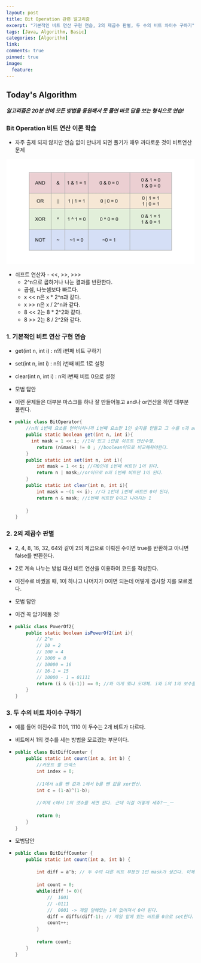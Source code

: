 ```yaml
---
layout: post
title: Bit Operation 관련 알고리즘
excerpt: "기본적인 비트 연산 구현 연습, 2의 제곱수 판별, 두 수의 비트 차이수 구하기"
tags: [Java, Algorithm, Basic]
categories: [Algorithm]
link:
comments: true
pinned: true
image:
  feature:
---
```


## Today's Algorithm

##### 알고리즘은 20분 안에 모든 방법을 동원해서 못 풀면 바로 답을 보는 형식으로 연습!

### Bit Operation 비트 연산 이론 학습

- 자주 출제 되지 않지만 연습 없이 만나게 되면 풀기가 매우 까다로운 것이 비트연산 문제

![](/img/2018-04-10-02.png)

- 쉬프트 연산자 - <<, >>, >>>
  - 2^n으로 곱하거나 나눈 결과를 반환한다.
  - 곱셈, 나눗셈보다 빠르다.
  - x << n은 x * 2^n과 같다.
  - x >> n은 x / 2^n과 같다.
  - 8 << 2는 8 * 2^2와 같다.
  - 8 >> 2는 8 / 2^2와 같다.



### 1. 기본적인 비트 연산 구현 연습

- get(int n, int i) : n의 i번째 비트 구하기

- set(int n, int i) : n의 i번째 비트 1로 설정

- clear(int n, int i) : n의 i번째 비트 0으로 설정

- 모범 답안

- 이런 문제들은 대부분 마스크를 하나 잘 만들어놓고 and나 or연산을 하면 대부분 풀린다.

- ```java
  public class BitOperator{
      //n의 i번째 요소를 얻어야하니까 i번째 요소만 1인 숫자를 만들고 그 수를 n과 and 연산을 하면 된다.
      public static boolean get(int n, int i){
      	int mask = 1 << i; //1이 있고 i만큼 쉬프트 연산수행.
          return (n&mask) != 0 ; //boolean이므로 비교해줘야한다.
      }
      public static int set(int n, int i){
          int mask = 1 << i; //다0인데 i번째 비트만 1이 된다.
          return n | mask;//or이므로 n의 i번째 비트만 1이 된다.
      }
      public static int clear(int n, int i){
          int mask = ~(1 << i); //다 1인데 i번째 비트만 0이 된다.
          return n & mask; //i번째 비트만 0이고 나머지는 1
          
      }
  }
  ```



### 2. 2의 제곱수 판별

- 2, 4, 8, 16, 32, 64와 같이 2의 제곱으로 이뤄진 수이면 true를 반환하고 아니면 false를 반환한다.

- 2로 계속 나누는 방법 대신 비트 연산을 이용하여 코드를 작성한다.

- 이진수로 바꿨을 때, 1이 하나고 나머지가 0이면 되는데 어떻게 검사할 지를 모르겠다.

- 모범 답안

- 이건 꼭 암기해둘 것!

- ```java
  public class PowerOf2{
      public static boolean isPowerOf2(int i){
          // 2^n 
          // 10 = 2
          // 100 = 4
          // 1000 = 8
          // 10000 = 16
          // 16-1 = 15
          // 10000 - 1 = 01111
          return (i & (i-1)) == 0; //와 이게 뭐냐 도대체. i와 i의 1의 보수를 and 연산하는 것! 만약 이 때 2의 제곱수라면 모두 0이 된다. 따라서 0.
      }
  }
  ```



### 3. 두 수의 비트 차이수 구하기

- 예를 들어 이진수로 1101, 1110 이 두수는 2개 비트가 다르다.

- 비트에서 1의 갯수를 세는 방법을 모르겠는 부분이다.

- ```java
  public class BitDiffCounter {
      public static int count(int a, int b) {
          //카운트 할 인덱스
          int index = 0;
          
          //1에서 a를 뺀 값과 1에서 b를 뺀 값을 xor연산.
          int c = (1-a)^(1-b);
          
          //이제 c에서 1의 갯수를 세면 된다. 근데 이걸 어떻게 세쥬?ㅡ_ㅡ 
          
          return 0;
      }
  }
  ```

- 모범답안

- ```java
  public class BitDiffCounter {
      public static int count(int a, int b) {
  		
          int diff = a^b; // 두 수의 다른 비트 부분만 1인 mask가 생긴다. 이제 diff에서 1의 개수만 세면 된다. 로직은 같군.
          
          int count = 0;
          while(diff != 0){
              //  1001
              // -0111
              //  0001 -> 제일 앞에있는 1이 없어져서 0이 된다.
              diff = diff&(diff-1); // 제일 앞에 있는 비트를 0으로 set한다. 계속 반복하면서 맨 앞자리를 0으로 셋하고 count를 올린다. 어차피 원래 0인 경우는 그 자리수를 건너뛰고 다음 자리 수의 1을 없애는 것. 그리고 결국 마지막 자리까지 0이 되면 반복문이 종료된다.
              count++;
          }
          
          return count;
      }
  }
  ```

